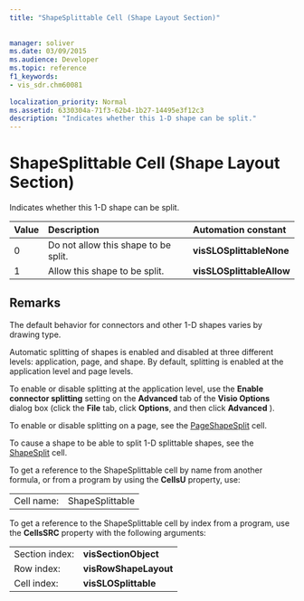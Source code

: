 ```yaml
---
title: "ShapeSplittable Cell (Shape Layout Section)"
 
 
manager: soliver
ms.date: 03/09/2015
ms.audience: Developer
ms.topic: reference
f1_keywords:
- vis_sdr.chm60081
 
localization_priority: Normal
ms.assetid: 6330304a-71f3-62b4-1b27-14495e3f12c3
description: "Indicates whether this 1-D shape can be split."
---
```


# ShapeSplittable Cell (Shape Layout Section)

Indicates whether this 1-D shape can be split. 
  
|**Value**|**Description**|**Automation constant**|
|:-----|:-----|:-----|
| 0  <br/> | Do not allow this shape to be split.  <br/> |**visSLOSplittableNone** <br/> |
| 1  <br/> | Allow this shape to be split.  <br/> |**visSLOSplittableAllow** <br/> |
   
## Remarks

The default behavior for connectors and other 1-D shapes varies by drawing type. 
  
Automatic splitting of shapes is enabled and disabled at three different levels: application, page, and shape. By default, splitting is enabled at the application level and page levels. 
  
To enable or disable splitting at the application level, use the **Enable connector splitting** setting on the **Advanced** tab of the **Visio Options** dialog box (click the **File** tab, click **Options**, and then click **Advanced** ). 
  
To enable or disable splitting on a page, see the [PageShapeSplit](pageshapesplit-cell-page-layout-section.md) cell. 
  
To cause a shape to be able to split 1-D splittable shapes, see the [ShapeSplit](shapesplit-cell-shape-layout-section.md) cell. 
  
To get a reference to the ShapeSplittable cell by name from another formula, or from a program by using the **CellsU** property, use: 
  
|||
|:-----|:-----|
| Cell name:  <br/> | ShapeSplittable  <br/> |
   
To get a reference to the ShapeSplittable cell by index from a program, use the **CellsSRC** property with the following arguments: 
  
|||
|:-----|:-----|
| Section index:  <br/> |**visSectionObject** <br/> |
| Row index:  <br/> |**visRowShapeLayout** <br/> |
| Cell index:  <br/> |**visSLOSplittable** <br/> |
   

